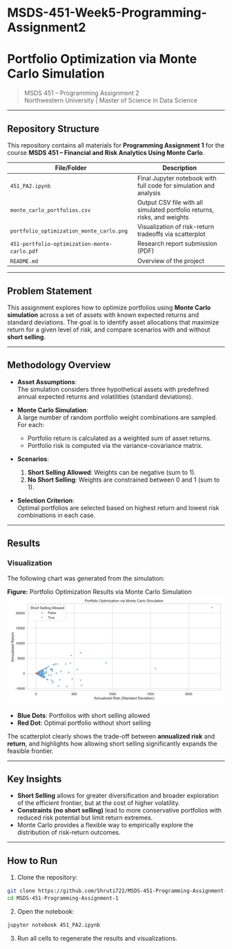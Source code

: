 # MSDS-451-Week5-Programming-Assignment2

#  Portfolio Optimization via Monte Carlo Simulation

> MSDS 451 – Programming Assignment 2  
> Northwestern University | Master of Science in Data Science  
---

##  Repository Structure

This repository contains all materials for **Programming Assignment 1** for the course **MSDS 451 – Financial and Risk Analytics Using Monte Carlo**.

| File/Folder                | Description                                                                 |
|---------------------------|-----------------------------------------------------------------------------|
| `451_PA2.ipynb`           | Final Jupyter notebook with full code for simulation and analysis          |
| `monte_carlo_portfolios.csv` | Output CSV file with all simulated portfolio returns, risks, and weights  |
| `portfolio_optimization_monte_carlo.png` | Visualization of risk-return tradeoffs via scatterplot         |
| `451-portfolio-optimization-monte-carlo.pdf` | Research report submission (PDF)                                 |
| `README.md`               | Overview of the project                                                     |

---

##  Problem Statement

This assignment explores how to optimize portfolios using **Monte Carlo simulation** across a set of assets with known expected returns and standard deviations. The goal is to identify asset allocations that maximize return for a given level of risk, and compare scenarios with and without **short selling**.

---

##  Methodology Overview

- **Asset Assumptions**:  
  The simulation considers three hypothetical assets with predefined annual expected returns and volatilities (standard deviations).

- **Monte Carlo Simulation**:  
  A large number of random portfolio weight combinations are sampled. For each:
  - Portfolio return is calculated as a weighted sum of asset returns.
  - Portfolio risk is computed via the variance-covariance matrix.

- **Scenarios**:
  1. **Short Selling Allowed**: Weights can be negative (sum to 1).
  2. **No Short Selling**: Weights are constrained between 0 and 1 (sum to 1).

- **Selection Criterion**:  
  Optimal portfolios are selected based on highest return and lowest risk combinations in each case.

---

##  Results

### Visualization

The following chart was generated from the simulation:

 **Figure:** Portfolio Optimization Results via Monte Carlo Simulation  
![Portfolio Optimization Chart](portfolio_optimization_monte_carlo.png)

- **Blue Dots**: Portfolios with short selling allowed  
- **Red Dot**: Optimal portfolio without short selling  

The scatterplot clearly shows the trade-off between **annualized risk** and **return**, and highlights how allowing short selling significantly expands the feasible frontier.

---

##  Key Insights

- **Short Selling** allows for greater diversification and broader exploration of the efficient frontier, but at the cost of higher volatility.
- **Constraints (no short selling)** lead to more conservative portfolios with reduced risk potential but limit return extremes.
- Monte Carlo provides a flexible way to empirically explore the distribution of risk-return outcomes.

---

##  How to Run

1. Clone the repository:

```bash
git clone https://github.com/Shruti722/MSDS-451-Programming-Assignment-1.git
cd MSDS-451-Programming-Assignment-1
```
2. Open the notebook:
```bash
jupyter notebook 451_PA2.ipynb
```

3. Run all cells to regenerate the results and visualizations.


